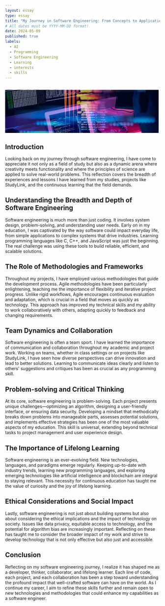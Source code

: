 ```yaml
---
layout: essay
type: essay
title: "My Journey in Software Engineering: From Concepts to Application"
# All dates must be YYYY-MM-DD format!
date: 2024-05-09
published: true
labels:
  - AI
  - Programming
  - Software Engineering
  - Learning
  - interests
  - skills
---
```

<br />
<img width="500px" height="140px" class="rounded float-start pe-4" src="../img/software.png">

## Introduction 
Looking back on my journey through software engineering, I have come to appreciate it not only as a field of study but also as a dynamic arena where creativity meets functionality and where the principles of science are applied to solve real-world problems. This reflection covers the breadth of experiences and lessons I have learned from my studies, projects like StudyLink, and the continuous learning that the field demands.

## Understanding the Breadth and Depth of Software Engineering
Software engineering is much more than just coding. It involves system design, problem-solving, and understanding user needs. Early on in my education, I was captivated by the way software could impact everyday life, from simple applications to complex systems that drive industries. Learning programming languages like C, C++, and JavaScript was just the beginning. The real challenge was using these tools to build reliable, efficient, and scalable solutions.

## The Role of Methodologies and Frameworks
Throughout my projects, I have employed various methodologies that guide the development process. Agile methodologies have been particularly enlightening, teaching me the importance of flexibility and iterative project progress. Unlike rigid workflows, Agile encourages continuous evaluation and adaptation, which is crucial in a field that moves as quickly as technology. This approach has improved my technical skills and my ability to work collaboratively with others, adapting quickly to feedback and changing requirements.

## Team Dynamics and Collaboration
Software engineering is often a team sport. I have learned the importance of communication and collaboration throughout my academic and project work. Working on teams, whether in class settings or on projects like StudyLink, I have seen how diverse perspectives can drive innovation and lead to better solutions. Learning to communicate ideas clearly and listen to others' suggestions and critiques has been as crucial as any programming skill.

## Problem-solving and Critical Thinking
At its core, software engineering is problem-solving. Each project presents unique challenges—optimizing an algorithm, designing a user-friendly interface, or ensuring data security. Developing a mindset that methodically breaks down problems into manageable parts, assesses potential solutions, and implements effective strategies has been one of the most valuable aspects of my education. This skill is universal, extending beyond technical tasks to project management and user experience design.

## The Importance of Lifelong Learning
Software engineering is an ever-evolving field. New technologies, languages, and paradigms emerge regularly. Keeping up-to-date with industry trends, learning new programming languages, and exploring emerging technologies like artificial intelligence and blockchain are integral to staying relevant. This necessity for continuous education has taught me the value of curiosity and the joy of lifelong learning.

## Ethical Considerations and Social Impact
Lastly, software engineering is not just about building systems but also about considering the ethical implications and the impact of technology on society. Issues like data privacy, equitable access to technology, and the potential for algorithm bias are increasingly important. Reflecting on these has taught me to consider the broader impact of my work and strive to develop technology that is not only effective but also just and accessible.

## Conclusion
Reflecting on my software engineering journey, I realize it has shaped me as a developer, thinker, collaborator, and lifelong learner. Each line of code, each project, and each collaboration has been a step toward understanding the profound impact that well-crafted software can have on the world. As I continue my career, I aim to refine these skills further and remain open to new technologies and methodologies that could enhance my capabilities as a software engineer.
